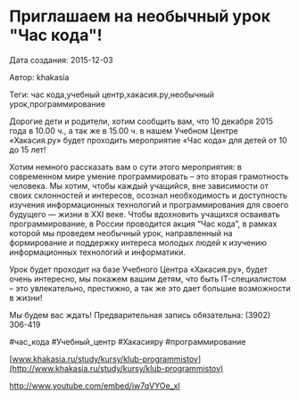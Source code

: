 # Приглашаем на необычный урок "Час кода"!

Дата создания: 2015-12-03

Автор: khakasia

Теги: час кода,учебный центр,хакасия.ру,необычный урок,программирование

Дорогие дети и родители, хотим сообщить вам, что 10 декабря 2015 года в 10.00 ч., а так же в 15.00 ч. в нашем Учебном Центре «Хакасия.ру» будет проходить мероприятие «Час кода» для детей от 10 до 15 лет!    
  
Хотим немного рассказать вам о сути этого мероприятия: в современном мире умение программировать – это вторая грамотность человека. Мы хотим, чтобы каждый учащийся, вне зависимости от своих склонностей и интересов, осознал необходимость и доступность изучения информационных технологий и программирования для своего будущего — жизни в XXI веке. Чтобы вдохновить учащихся осваивать программирование, в России проводится акция “Час кода”, в рамках которой мы проведем необычный урок, направленный на формирование и поддержку интереса молодых людей к изучению информационных технологий и информатики.  
  
Урок будет проходит на базе Учебного Центра «Хакасия.ру», будет очень интересно, мы покажем вашим детям, что быть IT-специалистом – это увлекательно, престижно, а так же это дает большие возможности в жизни!  
  
Мы будем вас ждать! Предварительная запись обязательна: (3902) 306-419  
  
#час\_кода #Учебный\_центр #Хакасияру #программирование  
  
[www.khakasia.ru/study/kursy/klub-programmistov](http://www.khakasia.ru/study/kursy/klub-programmistov)  
  
http://www.youtube.com/embed/iw7qVYOe_xI

